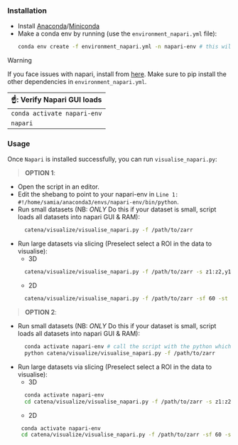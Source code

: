 ### Installation

- Install [Anaconda](https://docs.anaconda.com/free/anaconda/install/index.html)/[Miniconda](https://docs.anaconda.com/free/miniconda/miniconda-install/)
- Make a conda env by running (use the `environment_napari.yml` file):
  ```bash
  conda env create -f environment_napari.yml -n napari-env # this will install the particular napari version as mentioned in the yml
  ```

> [!WARNING]  
> If you face issues with napari, install from [here](https://napari.org/stable/tutorials/fundamentals/installation).
> Make sure to pip install the other dependencies in `environment_napari.yml`. 

| ☝️: Verify Napari GUI loads              |
|:---------------------------|
| `conda activate napari-env` |
| `napari` |


### Usage

Once `Napari` is installed successfully, you can run `visualise_napari.py`:

> **OPTION 1**:
- Open the script in an editor.
- Edit the shebang to point to your napari-env in `Line 1: #!/home/samia/anaconda3/envs/napari-env/bin/python`.
- Run small datasets (NB: *ONLY* Do this if your dataset is small, script loads all datasets into napari GUI & RAM):
  ```bash
    catena/visualize/visualise_napari.py -f /path/to/zarr 
  ```
- Run large datasets via slicing (Preselect select a ROI in the data to visualise):
  - 3D
  ```bash
    catena/visualize/visualise_napari.py -f /path/to/zarr -s z1:z2,y1:y2,x1:x2 #3D
  ```
  - 2D
  ```bash
    catena/visualize/visualise_napari.py -f /path/to/zarr -sf 60 -st 150 #2D slices 60 to 150 across all datasets
  ```
> **OPTION 2**:
- Run small datasets (NB: *ONLY* Do this if your dataset is small, script loads all datasets into napari GUI & RAM):
  ```bash
    conda activate napari-env # call the script with the python which has napari
    python catena/visualize/visualise_napari.py -f /path/to/zarr 
  ```
- Run large datasets via slicing (Preselect select a ROI in the data to visualise):
  - 3D
  ```bash
    conda activate napari-env
    cd catena/visualize/visualise_napari.py -f /path/to/zarr -s z1:z2,y1:y2,x1:x2 #3D
  ```
  - 2D
  ```bash
   conda activate napari-env
   cd catena/visualize/visualise_napari.py -f /path/to/zarr -sf 60 -st 150 #2D slices 60 to 150 across all datasets
  ```
